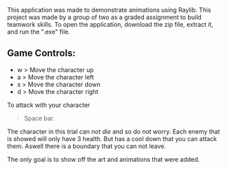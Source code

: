 This application was made to demonstrate animations using Raylib. This project was made by a group of two as a graded assignment to build teamwork skills. To open the application, download the zip file, extract it, and run the ".exe" file.

## Game Controls:
* w > Move the character up
* a > Move the character left
* s > Move the character down
* d > Move the character right

To attack with your character
> Space bar.

The character in this trial can *not die* and so do not worry. Each enemy that is showed will only have 3 health. But has a cool down that you can attack them. Aswell there is a boundary that you can not leave.

The only goal is to show off the art and animations that were added.
